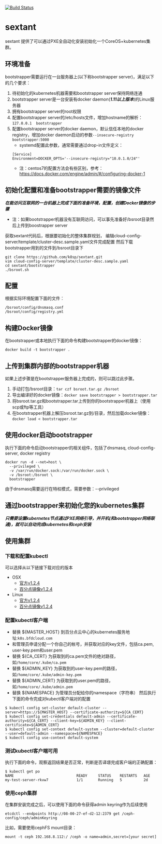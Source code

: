 [![Build Status](https://travis-ci.org/k8sp/sextant.svg?branch=master)](https://travis-ci.org/k8sp/sextant.svg?branch=master)

# sextant
sextant 提供了可以通过PXE全自动化安装初始化一个CoreOS+kubernetes集群。

## 环境准备
bootstrapper需要运行在一台服务器上(以下称bootstrapper server)，满足以下的几个要求：

1. 待初始化的kubernetes机器需要和bootstrapper server保持网络连通
1. bootstrapper server是一台安装有docker daemon(***1.11以上版本***)的Linux服务器
1. 拥有bootstrapper server的root权限
1. 配置bootstrapper server的/etc/hosts文件，增加hostname的解析：```127.0.0.1  bootstrapper```
1. 配置bootstrapper server的docker daemon，默认信任本地的docker registry，增加docker daemon启动的参数```--insecure-registry bootstrapper:5000```
    * systemd配置此参数，通常需要通过drop-in文件定义：
    ```
    [Service]
    Environment=DOCKER_OPTS='--insecure-registry="10.0.1.0/24"'
    ```
    * 注：centos7的配置方法会有些区别，参考：https://docs.docker.com/engine/admin/#/configuring-docker-1

## 初始化配置和准备bootstrapper需要的镜像文件
***在能访问互联网的一台机器上完成下面的准备环境，配置，创建Docker镜像的步骤***
* 注：如果bootstrapper机器没有互联网访问，可以事先准备好/bsroot目录然后上传到boostrapper server

获取sextant代码后，根据要初始化的整体集群规划，
编辑cloud-config-server/template/cluster-desc.sample.yaml文件完成配置
然后下载bootstrapper用到的文件到/bsroot目录下
```
git clone https://github.com/k8sp/sextant.git
vim cloud-config-server/template/cluster-desc.sample.yaml
cd sextant/bootstrapper
./bsroot.sh
```

## 配置
根据实际环境配置下面的文件：
```
/bsroot/config/dnsmasq.conf
/bsroot/config/registry.yml
```
## 构建Docker镜像
在bootstrapper或本地执行下面的命令构建bootstrapper的docker镜像：
```
docker build -t bootstrapper .
```

## 上传到集群内部的bootstrapper机器
如果上述步骤是在bootstrapper服务器上完成的，则可以跳过此步骤。

1. 手动打包/bsroot目录：```tar czf bsroot.tar.gz /bsroot```
1. 导出编译好的docker镜像：```docker save bootstrapper > bootstrapper.tar```
1. 将bsroot.tar.gz和bootstrapper.tar上传到你的bootstrapper机器上（使用scp或ftp等工具）
1. 在bootstrapper机器上解压bsroot.tar.gz到/目录，然后加载docker镜像：```docker load < bootstrapper.tar```

## 使用docker启动bootstrapper
执行下面的命令启动bootstrapper的相关组件，包括了dnsmasq, cloud-config-server, docker registry
```
docker run -d --net=host \
  --privileged \
  -v /var/run/docker.sock:/var/run/docker.sock \
  -v /bsroot:/bsroot \
  bootstrapper
```
由于dnsmasq需要运行在特权模式，需要参数：--privileged

## 通过bootstrapper来初始化您的kubernetes集群
***只需要设置kubernetes节点通过PXE网络引导，并开机(和bootstrapper网络联通)，就可以自动完成kubernetes和ceph安装***

## 使用集群
### 下载和配置kubectl
可以选择从以下链接下载对应的版本

* OSX
  * [官方v1.2.4](https://storage.googleapis.com/kubernetes-release/release/v1.2.4/bin/darwin/amd64/kubectl)
  * [百分点镜像v1.2.4](http://127.0.0.1/更新这个链接)
* Linux
  * [官方v1.2.4](https://storage.googleapis.com/kubernetes-release/release/v1.2.4/bin/linux/amd64/kubectl)
  * [百分点镜像v1.2.4](http://127.0.0.1/更新这个链接)

### 配置kubectl客户端
* 替换 ${MASTER_HOST} 到百分点云中心的kubernetes服务地址:```k8s.bfdcloud.com```
* 和管理员申请分配一个你自己的帐号，并获取对应的key文件，包括ca.pem, user-key.pem和user.pem
* 替换 ${CA_CERT} 为获取到的ca.pem文件的绝对路径，如```/home/core/.kube/ca.pem```
* 替换 ${ADMIN_KEY} 为获取到的user-key.pem的路径，如```/home/core/.kube/admin-key.pem```
* 替换 ${ADMIN_CERT} 为获取到的user.pem的路径，如```/home/core/.kube/admin.pem```
* 替换 ${NAMESPACE} 为管理员分配给你的namespace（字符串）
然后执行下面的命令完成对kubectl客户端对的配置
```
$ kubectl config set-cluster default-cluster --server=https://${MASTER_HOST} --certificate-authority=${CA_CERT}
$ kubectl config set-credentials default-admin --certificate-authority=${CA_CERT} --client-key=${ADMIN_KEY} --client-certificate=${ADMIN_CERT}
$ kubectl config set-context default-system --cluster=default-cluster --user=default-admin --namespace=${NAMESPACE}
$ kubectl config use-context default-system
```

### 测试kubectl客户端可用
执行下面的命令，观察返回结果是否正常，判断是否译璟完成客户端的正确配置：
```
$ kubectl get po
NAME                             READY     STATUS    RESTARTS   AGE
my-test-server-rkvw7             1/1       Running   5          2d
```

### 使用ceph集群
在集群安装完成之后，可以使用下面的命令获得admin keyring作为后续使用
```
etcdctl --endpoints http://08-00-27-ef-d2-12:2379 get /ceph-config/ceph/adminKeyring
```
比如，需要使用cephFS mount目录：
```
mount -t ceph 192.168.8.112:/ /ceph -o name=admin,secret=[your secret]
```
